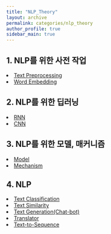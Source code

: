 ```yaml
---
title: "NLP_Theory"
layout: archive
permalink: categories/nlp_theory
author_profile: true
sidebar_main: true
---
```


## 1. NLP를 위한 사전 작업  
<li><a href="/categories/text_preprocessing" class="splitter">Text Preprocessing</a></li>  
<li><a href="/categories/word_embedding" class="splitter">Word Embedding</a></li>  



## 2. NLP를 위한 딥러닝
<li><a href="/categories/nlp_rnn" class="splitter">RNN</a></li>  
<li><a href="/categories/nlp_cnn" class="splitter">CNN</a></li>  

## 3. NLP를 위한 모델, 매커니즘
<li><a href="/categories/nlp_model" class="splitter">Model</a></li>  
<li><a href="/categories/nlp_mechanism" class="splitter">Mechanism</a></li>  

## 4. NLP

<li><a href="/categories/text_classification" class="splitter">Text Classification</a></li>  
<li><a href="/categories/text_similarity" class="splitter">Text Similarity</a></li>  
<li><a href="/categories/text_generation" class="splitter">Text Generation(Chat-bot)</a></li>  
<li><a href="/categories/translator" class="splitter">Translator</a></li>  
<li><a href="/categories/text_to_sequence" class="splitter">Text-to-Sequence</a></li>  
